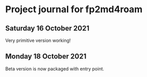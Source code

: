 # Project journal for fp2md4roam

## Saturday 16 October 2021

Very primitive version working!


## Monday 18 October 2021

Beta version is now packaged with entry point.

